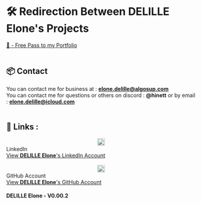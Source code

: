 # 🛠️ Redirection Between DELILLE Elone's Projects
[🎫 - Free Pass to my Portfolio](https://hinett.github.io/portfolio/index.html)
<br><br>
## 📦 Contact
You can contact me for business at : **elone.delille@algosup.com**<br>
You can contact me for questions or others on discord : **@hinett** or by email : **elone.delille@icloud.com**
<br><br>
## 🔗 Links :
<img src="https://github.com/HiNett/hinett.github.io/assets/147847949/23425ec9-c8e5-4780-8611-fe4fe7018d1e" width="20" height="20" style="display:block;margin-left:auto;margin-right:auto;"> LinkedIn<br>
[View **DELILLE Elone**'s LinkedIn Account](https://www.linkedin.com/in/elonedelille/)<br><br>
<img src="https://github.com/HiNett/hinett.github.io/assets/147847949/e3f3a795-7d01-4f9b-a6f7-a4b11d72c53f" width="20" height="20" style="display:block;margin-left:auto;margin-right:auto;"> GitHub Account<br>
[View **DELILLE Elone**'s GitHub Account](https://github.com/HiNett)<br>

#### DELILLE Elone - V0.00.2
